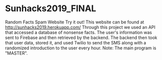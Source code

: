 # Sunhacks2019_FINAL
Random Facts Spam Website
Try it out! This website can be found at http://sunhacks2019.herokuapp.com/
Through this project we used an API that accessed a database of nonsense facts. The user's information was sent to Firebase and then retrieved by the backend. The backend then took that user data, stored it, and used Twilio to send the SMS along with a randomized introduction to the user every hour. 
Note: The main program is "MASTER".
